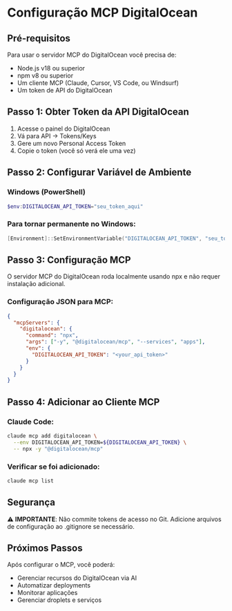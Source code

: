 # Configuração MCP DigitalOcean

## Pré-requisitos

Para usar o servidor MCP do DigitalOcean você precisa de:

- Node.js v18 ou superior
- npm v8 ou superior
- Um cliente MCP (Claude, Cursor, VS Code, ou Windsurf)
- Um token de API do DigitalOcean

## Passo 1: Obter Token da API DigitalOcean

1. Acesse o painel do DigitalOcean
2. Vá para API → Tokens/Keys
3. Gere um novo Personal Access Token
4. Copie o token (você só verá ele uma vez)

## Passo 2: Configurar Variável de Ambiente

### Windows (PowerShell)
```powershell
$env:DIGITALOCEAN_API_TOKEN="seu_token_aqui"
```

### Para tornar permanente no Windows:
```powershell
[Environment]::SetEnvironmentVariable("DIGITALOCEAN_API_TOKEN", "seu_token_aqui", "User")
```

## Passo 3: Configuração MCP

O servidor MCP do DigitalOcean roda localmente usando npx e não requer instalação adicional.

### Configuração JSON para MCP:
```json
{
  "mcpServers": {
    "digitalocean": {
      "command": "npx",
      "args": ["-y", "@digitalocean/mcp", "--services", "apps"],
      "env": {
        "DIGITALOCEAN_API_TOKEN": "<your_api_token>"
      }
    }
  }
}
```

## Passo 4: Adicionar ao Cliente MCP

### Claude Code:
```bash
claude mcp add digitalocean \
  --env DIGITALOCEAN_API_TOKEN=${DIGITALOCEAN_API_TOKEN} \
  -- npx -y "@digitalocean/mcp"
```

### Verificar se foi adicionado:
```bash
claude mcp list
```

## Segurança

⚠️ **IMPORTANTE**: Não commite tokens de acesso no Git. Adicione arquivos de configuração ao .gitignore se necessário.

## Próximos Passos

Após configurar o MCP, você poderá:
- Gerenciar recursos do DigitalOcean via AI
- Automatizar deployments
- Monitorar aplicações
- Gerenciar droplets e serviços